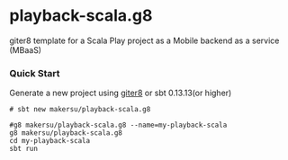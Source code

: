 # playback-scala.g8
giter8 template for a Scala Play project as a Mobile backend as a service (MBaaS)

### Quick Start
Generate a new project using [giter8](https://github.com/foundweekends/giter8) or sbt 0.13.13(or higher)
```
# sbt new makersu/playback-scala.g8

#g8 makersu/playback-scala.g8 --name=my-playback-scala
g8 makersu/playback-scala.g8
cd my-playback-scala
sbt run
```
